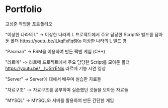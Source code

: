 # Portfolio
고성준 작업물 포트폴리오

"이상한 나라의 L" -> 이상한 나라의 L 프로젝트에서 주요 담당한 Script와 빌드를 담아둔 폴더
https://youtu.be/iLkqFxFq6Ko 이상한 나라의 L 빌드 영

"Pacman" -> FSM을 이용하여 만든 팩맨 게임 (C++)

"라르메" -> 라르메 프로젝트에서 주요 담당한 Script를 모아둔 폴더    
https://youtu.be/__IUSrrENis 라르메 기능 시연 영상

"Server" -> Server에 대해서 배우며 실습한 자료들

"자료구조" -> 자료구조를 공부하며 실습했던 것들을 모아둔 자료들

"MYSQL" -> MYSQL와 서버를 활용하여 만든 간단한 게임
